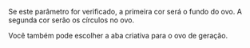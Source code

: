 Se este parâmetro for verificado, a primeira cor será o fundo do ovo. A segunda cor serão os círculos no ovo.

Você também pode escolher a aba criativa para o ovo de geração.